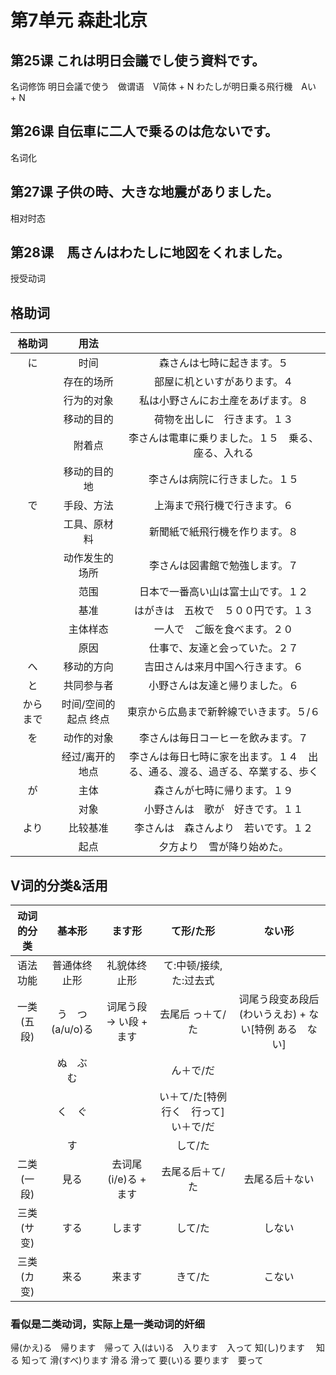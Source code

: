 # 第7单元 森赴北京
## 第25课 これは明日会議でし使う資料です。
名词修饰
明日会議で使う　做谓语　V简体 + N
わたしが明日乗る飛行機　Aい　+ N


## 第26课 自伝車に二人で乗るのは危ないです。
名词化
## 第27课 子供の時、大きな地震がありました。
相对时态
## 第28课　馬さんはわたしに地図をくれました。
授受动词


## 格助词
|格助词|用法||
|:-:|:-:|:-:|
|に|时间|森さんは七時に起きます。５|
||存在的场所|部屋に机といすがあります。４|
||行为的对象|私は小野さんにお土産をあげます。８|
||移动的目的|荷物を出しに　行きます。１３|
||附着点|李さんは電車に乗りました。１５　乗る、座る、入れる|
||移动的目的地|李さんは病院に行きました。１５|
|で|手段、方法|上海まで飛行機で行きます。６|
||工具、原材料|新聞紙で紙飛行機を作ります。８|
||动作发生的场所|李さんは図書館で勉強します。７|
||范围|日本で一番高い山は富士山です。１２|
||基准|はがきは　五枚で　５００円です。１３|
||主体样态|一人で　ご飯を食べます。２０|
||原因|仕事で、友達と会っていた。２７|
|へ|移动的方向|吉田さんは来月中国へ行きます。６|
|と|共同参与者|小野さんは友達と帰りました。６|
|から　まで|时间/空间的起点 终点|東京から広島まで新幹線でいきます。５/６|
|を|动作的对象|李さんは毎日コーヒーを飲みます。７|
||经过/离开的地点|李さんは毎日七時に家を出ます。１４　出る、通る、渡る、過ぎる、卒業する、歩く|
|が|主体|森さんが七時に帰ります。１９|
||对象|小野さんは　歌が　好きです。１１|
|より|比较基准|李さんは　森さんより　若いです。１２|
||起点|夕方より　雪が降り始めた。|

## V词的分类&活用
|动词的分类|基本形|ます形|て形/た形|ない形|
|:-:|:-:|:-:|:-:|:-:|
|语法功能|普通体终止形|礼貌体终止形|て:中顿/接续,た:过去式||
|一类(五段)|う　つ　(a/u/o)る|词尾う段 -> い段 + ます|去尾后 っ＋て/た|词尾う段变あ段后(わいうえお) + ない[特例 ある　ない]|
||ぬ　ぶ　む||ん＋で/だ||
||く　ぐ||い＋て/た[特例 行く　行って]　い＋で/だ||
||す||して/た||
|二类(一段)|見る|去词尾(i/e)る + ます|去尾る后＋て/た|去尾る后＋ない|
|三类(サ变)|する|します|して/た|しない|
|三类(カ变)|来る|来ます|きて/た|こない|
### 看似是二类动词，实际上是一类动词的奸细
帰(かえ)る　帰ります　帰って
入(はい)る　入ります　入って
知(し)ります　  知る     知って
滑(すべ)ります    滑る    滑って
要(い)る    要ります　要って 






















